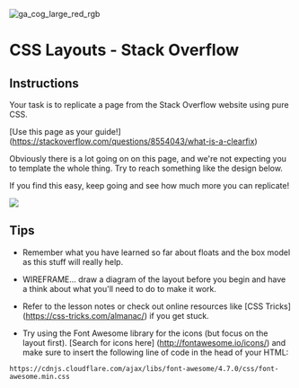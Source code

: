 ![ga_cog_large_red_rgb](https://cloud.githubusercontent.com/assets/40461/8183776/469f976e-1432-11e5-8199-6ac91363302b.png)

# CSS Layouts - Stack Overflow

## Instructions

Your task is to replicate a page from the Stack Overflow website using pure CSS.

[Use this page as your guide!] (https://stackoverflow.com/questions/8554043/what-is-a-clearfix)

Obviously there is a lot going on on this page, and we're not expecting you to template the whole thing. Try to reach something like the design below.

If you find this easy, keep going and see how much more you can replicate!

<img src="https://i.imgur.com/TVNkwv7.png">

## Tips

* Remember what you have learned so far about floats and the box model as this stuff will really help.

* WIREFRAME... draw a diagram of the layout before you begin and have a think about what you'll need to do to make it work.

* Refer to the lesson notes or check out online resources like [CSS Tricks] (https://css-tricks.com/almanac/) if you get stuck.

* Try using the Font Awesome library for the icons (but focus on the layout first). [Search for icons here] (http://fontawesome.io/icons/) and make sure to insert the following line of code in the head of your HTML:

```https://cdnjs.cloudflare.com/ajax/libs/font-awesome/4.7.0/css/font-awesome.min.css```
